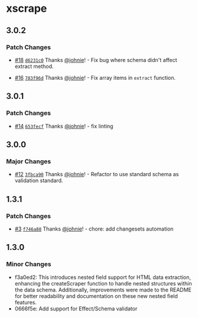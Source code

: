 # xscrape

## 3.0.2

### Patch Changes

- [#18](https://github.com/johnie/xscrape/pull/18) [`d6231c0`](https://github.com/johnie/xscrape/commit/d6231c0ebb31c7e8be310dd23a7085a148047112) Thanks [@johnie](https://github.com/johnie)! - Fix bug where schema didn't affect extract method.

- [#16](https://github.com/johnie/xscrape/pull/16) [`783f96d`](https://github.com/johnie/xscrape/commit/783f96df457f685bc77f79d52af0f0dc663c662c) Thanks [@johnie](https://github.com/johnie)! - Fix array items in `extract` function.

## 3.0.1

### Patch Changes

- [#14](https://github.com/johnie/xscrape/pull/14) [`653fecf`](https://github.com/johnie/xscrape/commit/653fecf6b80097bc348c3cc31c2d97cd368e2715) Thanks [@johnie](https://github.com/johnie)! - fix linting

## 3.0.0

### Major Changes

- [#12](https://github.com/johnie/xscrape/pull/12) [`3fbca90`](https://github.com/johnie/xscrape/commit/3fbca90522aae6ef302150a2679aa973e36114fd) Thanks [@johnie](https://github.com/johnie)! - Refactor to use standard schema as validation standard.

## 1.3.1

### Patch Changes

- [#3](https://github.com/johnie/xscrape/pull/3) [`f746a88`](https://github.com/johnie/xscrape/commit/f746a88c1082bf6dafd5a3007f49ee930d243e14) Thanks [@johnie](https://github.com/johnie)! - chore: add changesets automation

## 1.3.0

### Minor Changes

- f3a0ed2: This introduces nested field support for HTML data extraction, enhancing the createScraper function to handle nested structures within the data schema. Additionally, improvements were made to the README for better readability and documentation on these new nested field features.
- 0666f5e: Add support for Effect/Schema validator
